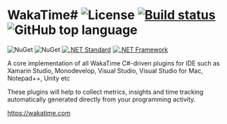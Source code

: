 WakaTime#
![License](https://img.shields.io/github/license/mashape/apistatus.svg)
[![Build status](https://ci.appveyor.com/api/projects/status/tyjwxie7v0herunj/branch/master?svg=true)](https://ci.appveyor.com/project/salaros/wakatime-sharp/branch/master)
![GitHub top language](https://img.shields.io/github/languages/top/CodeCavePro/wakatime-sharp.svg)
==========

![NuGet](https://img.shields.io/nuget/v/WakaTime.svg?label=NuGet)
![NuGet](https://img.shields.io/nuget/dt/WakaTime.svg)
[![.NET Standard](https://img.shields.io/badge/.NET%20Standard-2.0-484877.svg)](https://social.msdn.microsoft.com/Forums/vstudio/en-US/7035edc6-97fc-49ee-8eee-2fa4d040a63b/)
[![.NET Framework](https://img.shields.io/badge/.NET%20Framework-4.0+-748478.svg)](https://social.msdn.microsoft.com/Forums/vstudio/en-US/7035edc6-97fc-49ee-8eee-2fa4d040a63b/)

A core implementation of all WakaTime C#-driven plugins for IDE such as Xamarin Studio, Monodevelop, Visual Studio, Visual Studio for Mac, Notepad++, Unity etc

These plugins will help to collect metrics, insights and time tracking automatically generated directly from your programming activity.

https://wakatime.com
